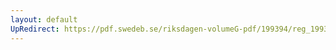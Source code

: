 ```yaml
---
layout: default
UpRedirect: https://pdf.swedeb.se/riksdagen-volumeG-pdf/199394/reg_199394_JuU/reg_199394_JuU_0016.pdf
---
```


